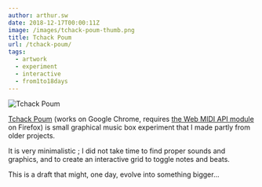 ```yaml
---
author: arthur.sw
date: 2018-12-17T00:00:11Z
image: /images/tchack-poum-thumb.png
title: Tchack Poum
url: /tchack-poum/
tags:
  - artwork
  - experiment
  - interactive
  - from1to18days
---
```


![Tchack Poum](/images/tchack-poum.png)

[Tchack Poum](https://arthursw.github.io/tchack-poum/) (works on Google Chrome, requires [the Web MIDI API module](https://addons.mozilla.org/en-US/firefox/addon/web-midi-api/) on Firefox) is small graphical music box experiment that I made partly from older projects.

It is very minimalistic ; I did not take time to find proper sounds and graphics, and to create an interactive grid to toggle notes and beats.

This is a draft that might, one day, evolve into something bigger...